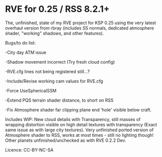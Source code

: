 RVE for 0.25 / RSS 8.2.1+
============

The, unfinished, state of my RVE project for KSP 0.25 using the very latest overhaul version from rbray (includes SS normals, dedicated atmosphere shader, "working" shadows, and other features).

Bugs/to do list:

-City day ATM issue

-Shadow movement incorrect (Try fresh cloud config)

-RVE.cfg lines not being registered still...?

-Include/Revise working cam values for RVE.cfg

-Force UseSphericalSSM

-Extend PQS terrain shader distance, to short on RSS

-Fix Atmosphere shader far clipping plane end 'hole' visible below craft.

Includes WIP:
New cloud details with Transparency, still masses of wrapping distortion visible on high detail textures with transparency (Exact same issue as with large city textures).
Very unfinished ported version of Atmosphere shader to RSS, works at most times - still no lighting though!
Other planets unfinished/unchecked as with RVE 0.2.2 Dev.

Licence: CC-BY-NC-SA

